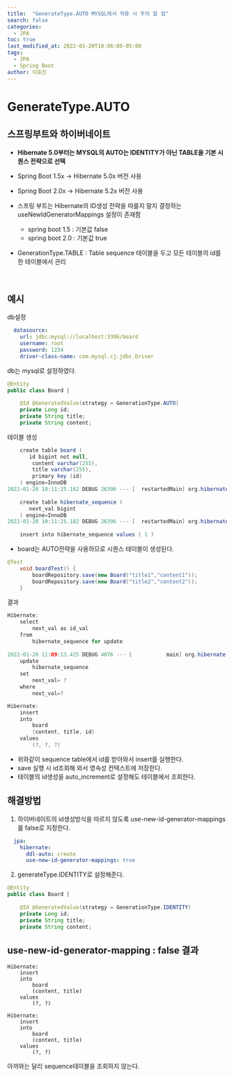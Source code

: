 ```yaml
---
title:  "GenerateType.AUTO MYSQL에서 적용 시 주의 할 점"
search: false
categories: 
  - JPA
toc: true  
last_modified_at: 2022-01-20T10:06:00-05:00
tags:
  - JPA
  - Spring Boot
author: 이효진
---
```


# GenerateType.AUTO

스프링부트와 하이버네이트
---

- **Hibernate 5.0부터는 MYSQL의 AUTO는 IDENTITY가 아닌 TABLE을 기본 시퀀스 전략으로 선택**
- Spring Boot 1.5x -> Hibernate 5.0x 버전 사용
- Spring Boot 2.0x -> Hibernate 5.2x  버전 사용
- 스프링 부트는 Hibernate의 ID생성 전략을 따를지 말지 결정하는 useNewIdGeneratorMappings 설정이 존재함

    *  spring boot 1.5 : 기본값 false
    *  spring boot 2.0 : 기본값 true
- GenerationType.TABLE : Table sequence 테이블을 두고 모든 테이블의 id를 한 테이블에서 관리

<br>

예시
---

db설정

```yml
  datasource:
    url: jdbc:mysql://localhost:3306/board
    username: root
    password: 1234
    driver-class-name: com.mysql.cj.jdbc.Driver
```
db는 mysql로 설정하였다.

```java
@Entity
public class Board {
	
	@Id @GeneratedValue(strategy = GenerationType.AUTO)
	private Long id;
	private String title;
	private String content;

```
테이블 생성
```java
    create table board (
       id bigint not null,
        content varchar(255),
        title varchar(255),
        primary key (id)
    ) engine=InnoDB
2022-01-20 10:11:25.162 DEBUG 26396 --- [  restartedMain] org.hibernate.SQL                        : 
    
    create table hibernate_sequence (
       next_val bigint
    ) engine=InnoDB
2022-01-20 10:11:25.182 DEBUG 26396 --- [  restartedMain] org.hibernate.SQL                        : 
    
    insert into hibernate_sequence values ( 1 )
```

- board는 AUTO전략을 사용하므로 시퀀스 테이블이 생성된다.
  
```java
@Test
	void boardTest() {
		boardRepository.save(new Board("title1","content1"));
		boardRepository.save(new Board("title2","content2"));
	}
```
결과
```java
Hibernate: 
    select
        next_val as id_val 
    from
        hibernate_sequence for update
            
2022-01-20 11:09:13.425 DEBUG 4076 --- [           main] org.hibernate.SQL                        : 
    update
        hibernate_sequence 
    set
        next_val= ? 
    where
        next_val=?

Hibernate: 
    insert 
    into
        board
        (content, title, id) 
    values
        (?, ?, ?)
```

- 위와같이 sequence table에서 id를 받아와서 insert를 실행한다.
- save 실행 시 id조회해 와서 영속성 컨텍스트에 저장한다.
- 테이블의 id생성을 auto_increment로 설정해도 테이블에서 조회한다.

해결방법 
---
1. 하이버네이트의 id생성방식을 따르지 않도록 use-new-id-generator-mappings를 false로 지정한다.
```yml
  jpa:
    hibernate:
      ddl-auto: create
      use-new-id-generator-mappings: true
```
2. generateType.IDENTITY로 설정해준다.

```java
@Entity
public class Board {
	
	@Id @GeneratedValue(strategy = GenerationType.IDENTITY)
	private Long id;
	private String title;
	private String content;
```

use-new-id-generator-mapping : false 결과
---
```
Hibernate: 
    insert 
    into
        board
        (content, title) 
    values
        (?, ?)

Hibernate: 
    insert 
    into
        board
        (content, title) 
    values
        (?, ?)
```
아까와는 달리 sequence테이블을 조회하지 않는다.
